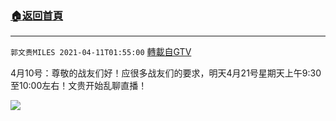 ﻿###  [:house:返回首頁](https://github.com/ourhimalayas/txt)
---

`郭文贵MILES 2021-04-11T01:55:00` [轉載自GTV](https://gtv.org/web/#/UserInfo/5e596957357cc612d35a8044)

4月10号：尊敬的战友们好！应很多战友们的要求，明天4月21号星期天上午9:30至10:00左右！文贵开始乱聊直播！

[![](https://filegroup.gtv.org/cdn-cgi/image/width=600/https://filegroup.gtv.org/group7/web/20210411/01/55/0/fb9bdb029a882f820a0958edda5ed91d.jpg)](https://filegroup.gtv.org/group7/web/20210411/01/54/0/018c0e77efa19ead39ed52c0b8894658.mp4)